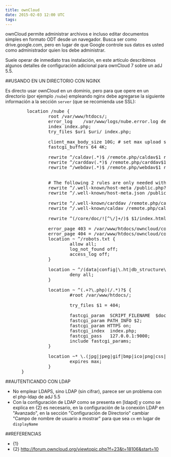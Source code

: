 ```yaml
---
title: ownCloud
date: 2015-02-03 12:00 UTC
tags:
---
```

ownCloud permite administrar archivos e incluso editar documentos simples en formato ODT desde un navegador.  Busca ser como drive.google.com, pero en lugar de que Google controle sus datos es usted como administrador quien los debe administrar.

Suele operar de inmediato tras instalación, en este artículo describimos algunos detalles de configuración adicional para ownCloud 7 sobre un adJ 5.5.

##USANDO EN UN DIRECTORIO CON NGINX

Es directo usar ownCloud en un dominio, pero para que opere en un directorio (por ejemplo ```/nube```) empleando nginx debe agregarse la siguiente información a la sección ```server``` (que se recomienda use SSL):

<pre>
        location /nube {
                root /var/www/htdocs/;
                error_log    /var/www/logs/nube.error.log debug;
                index index.php;
                try_files $uri $uri/ index.php;

                client_max_body_size 10G; # set max upload size
                fastcgi_buffers 64 4K;

                rewrite ^/caldav(.*)$ /remote.php/caldav$1 redirect;
                rewrite ^/carddav(.*)$ /remote.php/carddav$1 redirect;
                rewrite ^/webdav(.*)$ /remote.php/webdav$1 redirect;


                # The following 2 rules are only needed with webfinger
                rewrite ^/.well-known/host-meta /public.php?service=host-meta last;
                rewrite ^/.well-known/host-meta.json /public.php?service=host-meta-json last;

                rewrite ^/.well-known/carddav /remote.php/carddav/ redirect;
                rewrite ^/.well-known/caldav /remote.php/caldav/ redirect;

                rewrite ^(/core/doc/![^\/]+/)$ $1/index.html;

                error_page 403 = /var/www/htdocs/owncloud/core/templates/403.php;
                error_page 404 = /var/www/htdocs/owncloud/core/templates/404.php;
                location ~ ^/robots.txt {
                        allow all;
                        log_not_found off;
                        access_log off;
                }

                location ~ ^/(data|config|\.ht|db_structure\.xml|README) {
                        deny all;
                }

                location ~ ^(.+?\.php)(/.*)?$ {
                        #root /var/www/htdocs/;

                        try_files $1 = 404;

                        fastcgi_param  SCRIPT_FILENAME  $document_root$fastcgi_script_name;
                        fastcgi_param PATH_INFO $2;
                        fastcgi_param HTTPS on;
                        fastcgi_index  index.php;
                        fastcgi_pass   127.0.0.1:9000;
                        include fastcgi_params;
                }

                location ~* \.(jpg|jpeg|gif|bmp|ico|png|css|js|swf)$ {
                        expires max;
                }
      }
</pre>
 
##AUTENTICANDO CON LDAP

* No emplear LDAPS, sino LDAP (sin cifrar), parece ser un problema con el php-ldap de adJ 5.5
* Con la configuración de LDAP como se presenta en [ldapd] y como se explica en {2} es necesario, en la configuración de la conexión LDAP en  "Avanzado", en la sección "Configuración de Directorio" cambiar "Campo de nombre de usuario a mostrar" para que sea ```cn``` en lugar de ```displayName```


##REFERENCIAS 

* {1}
* {2} http://forum.owncloud.org/viewtopic.php?f=23&t=18106&start=10
